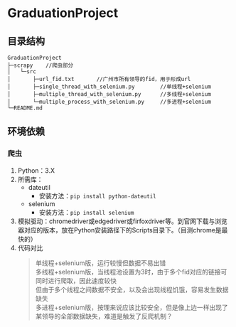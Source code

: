 # GraduationProject

## 目录结构

```terminal
GraduationProject
├─scrapy    //爬虫部分
│   └─src
│       ├─url_fid.txt       //广州市所有领导的fid，用于形成url
│       ├─single_thread_with_selenium.py        //单线程+selenium
│       ├─multiple_thread_with_selenium.py      //多线程+selenium
│       └─multiple_process_with_selenium.py     //多进程+selenium
└─README.md
```

## 环境依赖

### 爬虫

1. Python：3.X
2. 所需库：
   - dateutil
     - 安装方法：`pip install python-dateutil`
   - selenium
     - 安装方法：`pip install selenium`
3. 模拟驱动：chromedriver或edgedriver或firfoxdriver等。到官网下载与浏览器对应的版本，放在Python安装路径下的Scripts目录下。（目测chrome是最快的）
4. 代码对比
   > 单线程+selenium版，运行较慢但数据不易出错\
   > 多线程+selenium版，当线程池设置为3时，由于多个fid对应的链接可同时进行爬取，因此速度较快\
   > 但由于多个线程之间数据不安全，以及会出现线程饥饿，容易发生数据缺失\
   > 多进程+selenium版，按理来说应该比较安全，但是像上边一样出现了某领导的全部数据缺失，难道是触发了反爬机制？